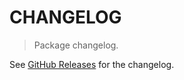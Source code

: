 # CHANGELOG

> Package changelog.

See [GitHub Releases](https://github.com/stdlib-js/math-base-special-floorf/releases) for the changelog.